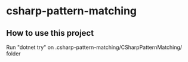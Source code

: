 # csharp-pattern-matching

## How to use this project
Run "dotnet try" on .csharp-pattern-matching/CSharpPatternMatching/ folder
